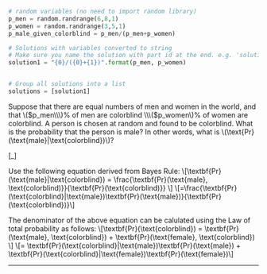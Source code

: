 ```python
# random variables (no need to import random library)
p_men = random.randrange(6,8,1)
p_women = random.randrange(3,5,1)
p_male_given_colorblind = p_men/(p_men+p_women)

# Solutions with variables converted to string
# Make sure you name the solution with part id at the end. e.g. 'solution1' will be solution for part 1. 
solution1 = "{0}/({0}+{1})".format(p_men, p_women)


# Group all solutions into a list
solutions = [solution1]


```


Suppose that there are equal numbers of men and women in the world, and that \\\($p_men\\\)% of men are colorblind \\\($p_women\\\)% of women are colorblind. A person is chosen at random and found to be colorblind. What is the probability that the person is male? In other words, what is \\\(\\text{Pr}(\\text{male}|\\text{colorblind})\\\)?

[_]

Use the following equation derived from Bayes Rule:
\\\[\\textbf{Pr}(\\text{male}|\\text{colorblind}) = \\frac{\\textbf{Pr}(\\text{male}, \\text{colorblind)}}{\\textbf{Pr}(\\text{colorblind)}} \\\]
\\\[=\\frac{\\textbf{Pr}(\\text{colorblind}|\\text{male})\\textbf{Pr}(\\text{male})}{\\textbf{Pr}(\\text{colorblind})}\\\]

The denominator of the above equation can be calulated using the Law of total probability as follows:
\\\[\\textbf{Pr}(\\text{colorblind}) = \\textbf{Pr}(\\text{male}, \\text{colorblind}) + \\textbf{Pr}(\\text{female}, \\text{colorblind}) \\\]
\\\[= \\textbf{Pr}(\\text{colorblind}|\\text{male})\\textbf{Pr}(\\text{male}) + \\textbf{Pr}(\\text{colorblind}|\\text{female})\\textbf{Pr}(\\text{female})\\\]

___

